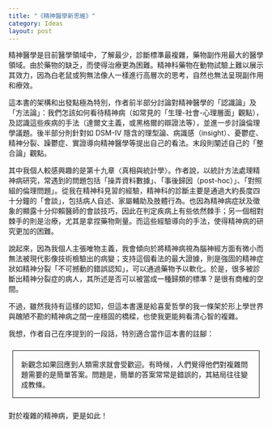```yaml
---
title: "《精神醫學新思維》"
category: Ideas
layout: post
---
```


精神醫學是目前醫學領域中，了解最少，診斷標準最複雜，藥物副作用最大的醫學領域。由於藥物的缺乏，而使得治療更為困難。精神科藥物在動物試驗上難以展示其效力，因為白老鼠或狗無法像人一樣進行高層次的思考，自然也無法呈現副作用和療效。

這本書的架構和出發點極為特別，作者前半部分討論對精神醫學的「認識論」及「方法論」：我們怎該如何看待精神病（如常見的「生理-社會-心理層面」觀點），及認識這些疾病的手法（達爾文主義，或黑格爾的辯證法等），並進一步討論倫理學議題。後半部分則針對如 DSM-IV 隱含的理型論、病識感（insight）、憂鬱症、精神分裂、躁鬱症、實證導向精神醫學等提出自己的看法。末段則闡述自己的「整合論」觀點。

其中我個人較感興趣的是第十九章〈真相與統計學〉。作者說，以統計方法處理精神病研究，常遇到的問題包括「操弄資料數據」、「事後歸因（post-hoc）」、「對照組的倫理問題」。從我在精神科見習的經驗，精神科的診斷主要是通過大約長度四十分鐘的「會談」，包括病人自述、家屬輔助及肢體行為。也因為精神病症狀及徵象的顯露十分仰賴醫師的會談技巧，因此在判定疾病上有些依然棘手；另一個相對棘手的則是治療，尤其是拿捏藥物劑量。而這些經驗導向的手法，使得精神病的研究更加的困難。

說起來，因為我個人主張唯物主義，我會傾向於將精神病視為腦神經方面有微小而無法被現代影像技術檢驗出的病變；支持這個看法的最大證據，則是強固的精神症狀如精神分裂「不可撼動的錯誤認知」，可以通過藥物予以軟化。於是，很多被診斷出精神分裂症的病人，其所述是否可以被當成一種歸類的標準？是很有商榷的空間。

不過，雖然我持有這樣的認知，但這本書還是給喜愛哲學的我一條架於形上學世界與醜陋不勘的精神病之間一座穩固的橋樑，也使我更能夠看清心智的複雜。

我想，作者自己在序提到的一段話，特別適合當作這本書的註腳：

<style>
.border {
  margin: 1.5rem 0.5rem;
  border: 1px solid;
  display: block;
  padding: 1rem 1rem;
}
</style>

<p class="border">新觀念如果回應到人類需求就會受歡迎。有時候，人們覺得他們對複雜問題需要的是簡單答案。問題是，簡單的答案常常是錯誤的，其結局往往變成教條。</p>

對於複雜的精神病，更是如此！
